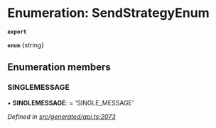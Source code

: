# Enumeration: SendStrategyEnum

**`export`** 

**`enum`** {string}

## Enumeration members

###  SINGLEMESSAGE

• **SINGLEMESSAGE**: =  <any> 'SINGLE_MESSAGE'

*Defined in [src/generated/api.ts:2073](https://github.com/mailslurp/mailslurp-client-ts-js/blob/45dbdd8/src/generated/api.ts#L2073)*
